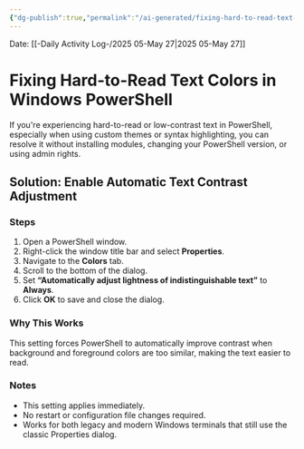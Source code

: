 ```yaml
---
{"dg-publish":true,"permalink":"/ai-generated/fixing-hard-to-read-text-colors-in-windows-power-shell/","noteIcon":"","created":"2025-07-07T14:23:43.876-05:00"}
---
```


Date: [[-Daily Activity Log-/2025 05-May 27\|2025 05-May 27]]

# Fixing Hard-to-Read Text Colors in Windows PowerShell

If you're experiencing hard-to-read or low-contrast text in PowerShell, especially when using custom themes or syntax highlighting, you can resolve it without installing modules, changing your PowerShell version, or using admin rights.

## Solution: Enable Automatic Text Contrast Adjustment

### Steps

1. Open a PowerShell window.
2. Right-click the window title bar and select **Properties**.
3. Navigate to the **Colors** tab.
4. Scroll to the bottom of the dialog.
5. Set **“Automatically adjust lightness of indistinguishable text”** to **Always**.
6. Click **OK** to save and close the dialog.

### Why This Works

This setting forces PowerShell to automatically improve contrast when background and foreground colors are too similar, making the text easier to read.

### Notes

- This setting applies immediately.
- No restart or configuration file changes required.
- Works for both legacy and modern Windows terminals that still use the classic Properties dialog.

